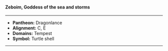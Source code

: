 #### Zeboim, Goddess of the sea and storms
___

- **Pantheon:** Dragonlance
- **Alignment:** C, E
- **Domains:** Tempest
- **Symbol:** Turtle shell
___

